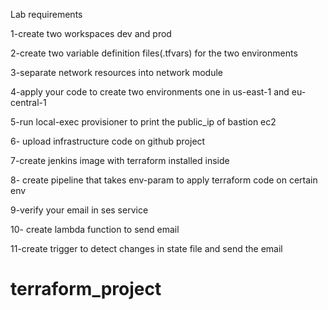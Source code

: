 Lab requirements

1-create two workspaces dev and prod

2-create two variable definition files(.tfvars) for the two environments

3-separate network resources into network module

4-apply your code to create two environments one in us-east-1 and eu-central-1

5-run local-exec provisioner to print the public_ip of bastion ec2

6- upload infrastructure code on github project

7-create jenkins image with terraform installed inside 

8- create pipeline that takes env-param to apply terraform code on certain env

9-verify your email in ses service

10- create lambda function to send email

11-create trigger to detect changes in state file and send the email

# terraform_project
